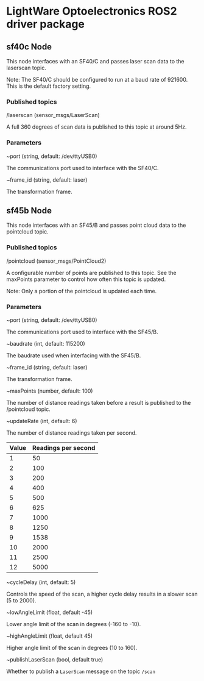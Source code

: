 # LightWare Optoelectronics ROS2 driver package

## sf40c Node

This node interfaces with an SF40/C and passes laser scan data to the laserscan topic.

Note: The SF40/C should be configured to run at a baud rate of 921600. This is the default factory setting.

### Published topics
/laserscan (sensor_msgs/LaserScan)

A full 360 degrees of scan data is published to this topic at around 5Hz.

### Parameters
~port (string, default: /dev/ttyUSB0)

The communications port used to interface with the SF40/C.

~frame_id (string, default: laser)

The transformation frame.

## sf45b Node

This node interfaces with an SF45/B and passes point cloud data to the pointcloud topic.

### Published topics
/pointcloud (sensor_msgs/PointCloud2)

A configurable number of points are published to this topic. See the maxPoints parameter to control how often this topic is updated.

Note: Only a portion of the pointcloud is updated each time.

### Parameters
~port (string, default: /dev/ttyUSB0)

The communications port used to interface with the SF45/B.

~baudrate (int, default: 115200)

The baudrate used when interfacing with the SF45/B.

~frame_id (string, default: laser)

The transformation frame.

~maxPoints (number, default: 100)

The number of distance readings taken before a result is published to the /pointcloud topic.

~updateRate (int, default: 6)

The number of distance readings taken per second.

| Value | Readings per second |
|-------|---------------------|
| 1     | 50                  |
| 2     | 100                 |
| 3     | 200                 |
| 4     | 400                 |
| 5     | 500                 |
| 6     | 625                 |
| 7     | 1000                |
| 8     | 1250                |
| 9     | 1538                |
| 10    | 2000                |
| 11    | 2500                |
| 12    | 5000                |

~cycleDelay (int, default: 5)

Controls the speed of the scan, a higher cycle delay results in a slower scan (5 to 2000).

~lowAngleLimit (float, default -45)

Lower angle limit of the scan in degrees (-160 to -10).

~highAngleLimit (float, default 45)

Higher angle limit of the scan in degrees (10 to 160).

~publishLaserScan (bool, default true)

Whether to publish a `LaserScan` message on the topic `/scan`